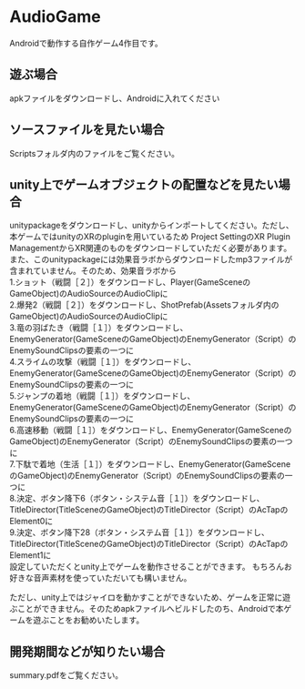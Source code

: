 # AudioGame
Androidで動作する自作ゲーム4作目です。


## 遊ぶ場合
apkファイルをダウンロードし、Androidに入れてください

## ソースファイルを見たい場合
Scriptsフォルダ内のファイルをご覧ください。

## unity上でゲームオブジェクトの配置などを見たい場合
unitypackageをダウンロードし、unityからインポートしてください。ただし、本ゲームではunityのXRのpluginを用いているため Project SettingのXR Plugin ManagementからXR関連のものをダウンロードしていただく必要があります。　　
また、このunitypackageには効果音ラボからダウンロードしたmp3ファイルが含まれていません。そのため、効果音ラボから  
1.ショット（戦闘［２］）をダウンロードし、Player(GameSceneのGameObject)のAudioSourceのAudioClipに  
2.爆発2（戦闘［２］）をダウンロードし、ShotPrefab(Assetsフォルダ内のGameObject)のAudioSourceのAudioClipに  
3.竜の羽ばたき（戦闘［１］）をダウンロードし、EnemyGenerator(GameSceneのGameObject)のEnemyGenerator（Script）のEnemySoundClipsの要素の一つに  
4.スライムの攻撃（戦闘［１］）をダウンロードし、EnemyGenerator(GameSceneのGameObject)のEnemyGenerator（Script）のEnemySoundClipsの要素の一つに  
5.ジャンプの着地（戦闘［１］）をダウンロードし、EnemyGenerator(GameSceneのGameObject)のEnemyGenerator（Script）のEnemySoundClipsの要素の一つに  
6.高速移動（戦闘［１］）をダウンロードし、EnemyGenerator(GameSceneのGameObject)のEnemyGenerator（Script）のEnemySoundClipsの要素の一つに  
7.下駄で着地（生活［１］）をダウンロードし、EnemyGenerator(GameSceneのGameObject)のEnemyGenerator（Script）のEnemySoundClipsの要素の一つに  
8.決定、ボタン降下6（ボタン・システム音［１］）をダウンロードし、TitleDirector(TitleSceneのGameObject)のTitleDirector（Script）のAcTapのElement0に  
9.決定、ボタン降下28（ボタン・システム音［１］）をダウンロードし、TitleDirector(TitleSceneのGameObject)のTitleDirector（Script）のAcTapのElement1に  
設定していただくとunity上でゲームを動作させることができます。
もちろんお好きな音声素材を使っていただいても構いません。

ただし、unity上ではジャイロを動かすことができないため、ゲームを正常に遊ぶことができません。そのためapkファイルへビルドしたのち、Androidで本ゲームを遊ぶことをお勧めいたします。


## 開発期間などが知りたい場合
summary.pdfをご覧ください。


